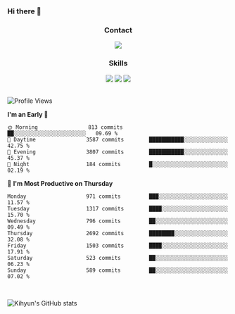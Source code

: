### Hi there 👋

<!--
**Key5771/Key5771** is a ✨ _special_ ✨ repository because its `README.md` (this file) appears on your GitHub profile.

Here are some ideas to get you started:

- 🔭 I’m currently working on ...
- 🌱 I’m currently learning ...
- 👯 I’m looking to collaborate on ...
- 🤔 I’m looking for help with ...
- 💬 Ask me about ...
- 📫 How to reach me: ...
- 😄 Pronouns: ...
- ⚡ Fun fact: ...
-->

<h3 align="center">Contact</h3>
<div align="center">
  <a href="mailto:ksj57715@gmail.com"><img src="https://img.shields.io/badge/Gmail-D14836?style=for-the-badge&logo=gmail&logoColor=white"/></a>
</div>

<h3 align="center">Skills</h3>
<div align="center">
  <img src="https://img.shields.io/badge/iOS-000000?style=for-the-badge&logo=ios&logoColor=white"/>
  <img src="https://img.shields.io/badge/Swift-FA7343?style=for-the-badge&logo=swift&logoColor=white"/>
  <img src="https://img.shields.io/badge/Xcode-007ACC?style=for-the-badge&logo=Xcode&logoColor=white"/>
</div>

<br>

<!--START_SECTION:waka-->
![Profile Views](http://img.shields.io/badge/Profile%20Views-13-blue)

**I'm an Early 🐤** 

```text
🌞 Morning                813 commits         ██░░░░░░░░░░░░░░░░░░░░░░░   09.69 % 
🌆 Daytime                3587 commits        ███████████░░░░░░░░░░░░░░   42.75 % 
🌃 Evening                3807 commits        ███████████░░░░░░░░░░░░░░   45.37 % 
🌙 Night                  184 commits         █░░░░░░░░░░░░░░░░░░░░░░░░   02.19 % 
```
📅 **I'm Most Productive on Thursday** 

```text
Monday                   971 commits         ███░░░░░░░░░░░░░░░░░░░░░░   11.57 % 
Tuesday                  1317 commits        ████░░░░░░░░░░░░░░░░░░░░░   15.70 % 
Wednesday                796 commits         ██░░░░░░░░░░░░░░░░░░░░░░░   09.49 % 
Thursday                 2692 commits        ████████░░░░░░░░░░░░░░░░░   32.08 % 
Friday                   1503 commits        ████░░░░░░░░░░░░░░░░░░░░░   17.91 % 
Saturday                 523 commits         ██░░░░░░░░░░░░░░░░░░░░░░░   06.23 % 
Sunday                   589 commits         ██░░░░░░░░░░░░░░░░░░░░░░░   07.02 % 
```



<!--END_SECTION:waka-->

<br>


![Kihyun's GitHub stats](https://github-readme-stats.vercel.app/api?username=key5771&show_icons=true&theme=radical)
